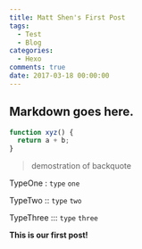 ```yaml
---
title: Matt Shen's First Post
tags:
  - Test
  - Blog
categories:
  - Hexo
comments: true
date: 2017-03-18 00:00:00
---
```



## Markdown goes here. 

```javascript
function xyz() {
  return a + b;
}
```

> demostration of backquote


TypeOne : `type` `one`

TypeTwo :: `type` `two`

TypeThree ::: `type` `three`



**This is our first post!**
